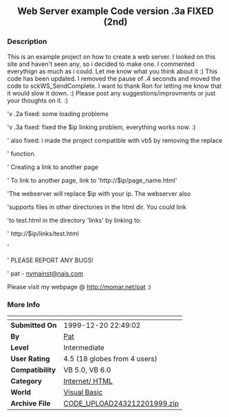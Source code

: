 ﻿<div align="center">

## Web Server example Code version \.3a FIXED \(2nd\)


</div>

### Description

This is an example project on how to create a web server. I looked on this site and haven't seen any, so i decided to make one. I commented everythign as much as i could. Let me know what you think about it :) This code has been updated. I removed the pause of .4 seconds and moved the code to sckWS_SendComplete. I want to thank Ron for letting me know that it would slow it down. :) Please post any suggestions/improvments or just your thoughts on it. :)

'v .2a fixed: some loading problems

'v .3a fixed: fixed the $ip linking problem, everything works now. :)

' also fixed: i made the project compatible with vb5 by removing the replace

' function.

' Creating a link to another page

' To link to another page, link to 'http://$ip/page_name.html'

'The webserver will replace $ip with your ip. The webserver also

'supports files in other directories in the html dir. You could link

'to test.html in the directory 'links' by linking to:

' http://$ip/links/test.html

'

'     PLEASE REPORT ANY BUGS!

'     pat - nymainst@nais.com

Please visit my webpage @ http://momar.net/pat :)
 
### More Info
 


<span>             |<span>
---                |---
**Submitted On**   |1999-12-20 22:49:02
**By**             |[Pat](https://github.com/Planet-Source-Code/PSCIndex/blob/master/ByAuthor/pat.md)
**Level**          |Intermediate
**User Rating**    |4.5 (18 globes from 4 users)
**Compatibility**  |VB 5\.0, VB 6\.0
**Category**       |[Internet/ HTML](https://github.com/Planet-Source-Code/PSCIndex/blob/master/ByCategory/internet-html__1-34.md)
**World**          |[Visual Basic](https://github.com/Planet-Source-Code/PSCIndex/blob/master/ByWorld/visual-basic.md)
**Archive File**   |[CODE\_UPLOAD243212201999\.zip](https://github.com/Planet-Source-Code/pat-web-server-example-code-version-3a-fixed-2nd__1-5006/archive/master.zip)








